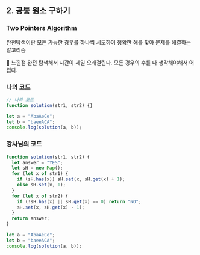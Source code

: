 ## 2. 공통 원소 구하기

### Two Pointers Algorithm

완전탐색이란 모든 가능한 경우를 하나씩 시도하여 정확한 해를 찾아 문제를 해결하는 알고리즘

📌 느낀점
완전 탐색해서 시간이 제일 오래걸린다. 모든 경우의 수를 다 생각해야해서 어렵다.

### 나의 코드

```js
// 나의 코드
function solution(str1, str2) {}

let a = "AbaAeCe";
let b = "baeeACA";
console.log(solution(a, b));
```

### 강사님의 코드

```js
function solution(str1, str2) {
  let answer = "YES";
  let sH = new Map();
  for (let x of str1) {
    if (sH.has(x)) sH.set(x, sH.get(x) + 1);
    else sH.set(x, 1);
  }
  for (let x of str2) {
    if (!sH.has(x) || sH.get(x) == 0) return "NO";
    sH.set(x, sH.get(x) - 1);
  }
  return answer;
}

let a = "AbaAeCe";
let b = "baeeACA";
console.log(solution(a, b));
```

